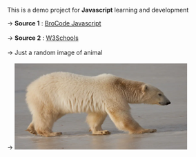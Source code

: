 This is a demo project for **Javascript** learning and development 


-> **Source 1** : <a href="https://www.youtube.com/watch?v=lfmg-EJ8gm4">BroCode Javascript</a><br><br> 
-> **Source 2** : <a href="https://www.w3schools.com/js/default.asp"> W3Schools</a><br><br>
-> Just a random image of animal <br><br>
-> <img src="image.jpg" alt="google.com" width="400" height="200">